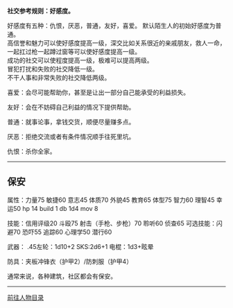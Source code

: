 
**社交参考规则：好感度。**

好感度有五种：仇恨，厌恶，普通，友好，喜爱。
默认陌生人的初始好感度为普通。  
高信誉和魅力可以使好感度提高一级，深交比如关系很近的亲戚朋友，救人一命，一起扛过枪一起蹲过窗等可以使好感度提高一级。  
成功的社交可以使程度提高一级，极难可以提高两级。  
冒犯打扰和失败的社交降低一级。  
不干人事和非常失败的社交降低两级。  

喜爱：会尽可能帮助你，甚至是让出一部分自己能承受的利益损失。

友好：会在不妨碍自己利益的情况下提供帮助。

普通：就事论事，拿钱交货，顺便尽量赚多点。

厌恶：拒绝交流或者有条件情况顺手往死里坑。

仇恨：杀你全家。

---
## 保安
属性：力量75 敏捷60 意志45 体质70 外貌45 教育65 体型75 智力60 理智45 幸运50 hp 14 build 1 db 1d4 mov 8

技能：信用评级20 斗殴75 射击（手枪、步枪）70 聆听60 侦查65
可选技能：闪避70 恐吓55 追踪60 心理学50 潜行60

武器：
.45左轮：1d10+2
SKS:2d6+1
电棍：1d3+眩晕

防具：夹板冲锋衣（护甲2）/防刺服（护甲4）

通常来说，各种建筑，社区都会有保安。


---

[前往人物目录](../人物目录.md)